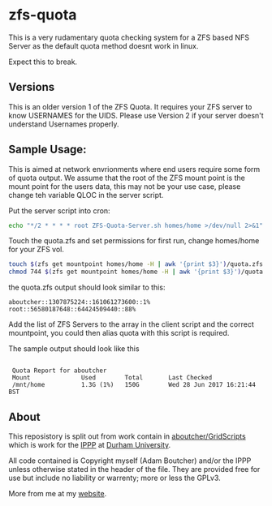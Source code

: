 # zfs-quota
This is a very rudamentary quota checking system for a ZFS based NFS Server as the default quota method doesnt work in linux.

Expect this to break.

## Versions
This is an older version 1 of the ZFS Quota. It requires your ZFS server to know USERNAMES for the UIDS.
Please use Version 2 if your server doesn't understand Usernames properly.

## Sample Usage:

This is aimed at network envrionments where end users require some form of quota output.
We assume that the root of the ZFS mount point is the mount point for the users data, this may not be your use case, please change teh variable QLOC in the server script.

Put the server script into cron:
```bash
echo "*/2 * * * * root ZFS-Quota-Server.sh homes/home >/dev/null 2>&1" >> /etc/cron.d/zfs-quota
```

Touch the quota.zfs and set permissions for first run, change homes/home for your ZFS vol.
```bash
touch $(zfs get mountpoint homes/home -H | awk '{print $3}')/quota.zfs
chmod 744 $(zfs get mountpoint homes/home -H | awk '{print $3}')/quota.zfs
```

the quota.zfs output should look similar to this:
```
aboutcher::1307875224::161061273600::1%
root::56580187648::64424509440::88%
```

Add the list of ZFS Servers to the array in the client script and the correct mountpoint, you could then alias quota with this script is required.

The sample output should look like this
```

 Quota Report for aboutcher
 Mount				Used		Total		Last Checked
 /mnt/home			1.3G (1%)	150G		Wed 28 Jun 2017 16:21:44 BST

```

## About

This reposistory is split out from work contain in [aboutcher/GridScripts](https://github.com/adamboutcher/Grid-Scripts) which is work for the [IPPP](https://www.ippp.dur.ac.uk) at [Durham University](https://www.dur.ac.uk).

All code contained is Copyright myself (Adam Boutcher) and/or the IPPP unless otherwise stated in the header of the file. They are provided free for use but include no liability or warrenty; more or less the GPLv3.

More from me at my [website](http://www.aboutcher.co.uk).
